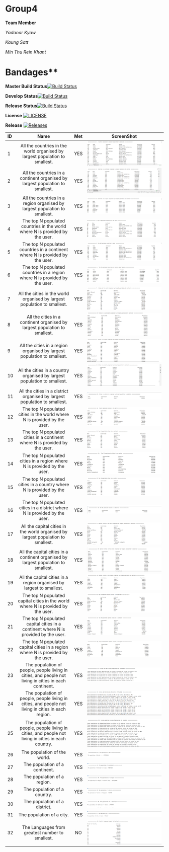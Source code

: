 # Group4
**Team Member**

*Yadanar Kyaw*

*Kaung Satt*

*Min Thu Rein Khant*

Bandages**
=

**Master Build Status**[![Build Status](https://travis-ci.org/40478641/Group4.svg?branch=master)](https://travis-ci.org/40478641/Group4)
 
**Develop Status**[![Build Status](https://travis-ci.org/40478641/Group4.svg?branch=develop)](https://travis-ci.org/40478641/Group4)

**Release Status**[![Build Status](https://travis-ci.org/40478641/Group4.svg?branch=release)](https://travis-ci.org/40478641/Group4)

**License** [![LICENSE](https://img.shields.io/github/license/40478641/sem.svg?style=flat-square)](https://github.com/40478641/sem/blob/master/LICENSE)

**Release** [![Releases](https://img.shields.io/github/release/40478641/sem/all.svg?style=flat-square)](https://github.com/40478641/sem/releases)

| ID             |                                           Name                                                  | Met  | ScreenShot  | 
| :------------- |                                       :----------:                                               |:----: | :-----------:|
|  1  |  All the countries in the world organised by largest population to smallest.                                | YES  |  ![1](./Image/1.png)  |
|  2  |  All the countries in a continent organised by largest population to smallest.                              | YES  |  ![2](./Image/2.png) | 
|  3  |  All the countries in a region organised by largest population to smallest.                                 | YES  |  ![3](./Image/3.png) | 
|  4  |  The top N populated countries in the world where N is provided by the user.                                | YES  |  ![4](./Image/4.png) | 
|  5  |  The top N populated countries in a continent where N is provided by the user.                              | YES  |  ![5](./Image/5.png) | 
|  6  |  The top N populated countries in a region where N is provided by the user.                                 | YES  |  ![6](./Image/6.png) | 
|  7  |  All the cities in the world organised by largest population to smallest.                                   | YES  |  ![7](./Image/7.png) | 
|  8  |  All the cities in a continent organised by largest population to smallest.                                 | YES  |  ![8](./Image/8.png) | 
|  9  |  All the cities in a region organised by largest population to smallest.                                    | YES  |  ![9](./Image/9.png) | 
|  10 |  All the cities in a country organised by largest population to smallest.                                   | YES  |  ![10](./Image/10.png) | 
|  11 |  All the cities in a district organised by largest population to smallest.                                  | YES  |  ![11](./Image/11.png) | 
|  12 |  The top N populated cities in the world where N is provided by the user.                                   | YES  |  ![12](./Image/12.png) | 
|  13 |  The top N populated cities in a continent where N is provided by the user.                                 | YES  |  ![13](./Image/13.png) | 
|  14 |  The top N populated cities in a region where N is provided by the user.                                    | YES  |  ![14](./Image/14.png) | 
|  15 |  The top N populated cities in a country where N is provided by the user.                                   | YES  |  ![15](./Image/15.png) | 
|  16 |  The top N populated cities in a district where N is provided by the user.                                  | YES  |  ![16](./Image/16.png) | 
|  17 |  All the capital cities in the world organised by largest population to smallest.                           | YES  |  ![17](./Image/17.png) | 
|  18 |  All the capital cities in a continent organised by largest population to smallest.                         | YES  |  ![18](./Image/18.png) | 
|  19 |  All the capital cities in a region organised by largest to smallest.                                       | YES  |  ![19](./Image/19.png) | 
|  20 |  The top N populated capital cities in the world where N is provided by the user.                           | YES  |  ![20](./Image/20.png) | 
|  21 |  The top N populated capital cities in a continent where N is provided by the user.                         | YES  |  ![21](./Image/21.png) | 
|  22 |  The top N populated capital cities in a region where N is provided by the user.                            | YES  |  ![22](./Image/22.png) | 
|  23 |  The population of people, people living in cities, and people not living in cities in each continent.      | YES  |  ![23](./Image/23.png) | 
|  24 |  The population of people, people living in cities, and people not living in cities in each region.         | YES  |  ![24](./Image/24.png) | 
|  25 |  The population of people, people living in cities, and people not living in cities in each country.        | YES  |  ![25](./Image/25.png) | 
|  26 |  The population of the world.                                                                               | YES  |  ![26](./Image/26.png) |
|  27 |  The population of a continent.                                                                             | YES  |  ![27](./Image/27.png) | 
|  28 |  The population of a region.                                                                                | YES  |  ![28](./Image/28.png) | 
|  29 |  The population of a country.                                                                               | YES  |  ![29](./Image/29.png) | 
|  30 |  The population of a district.                                                                              | YES  |  ![30](./Image/30.png) | 
|  31 |  The population of a city.                                                                                  | YES  |  ![31](./Image/31.png) | 
|  32 |  The Languages from greatest number to smallest.                                                            | NO  |  ![32](./Image/32.png) | 
